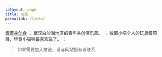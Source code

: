 ```yaml
---
lalayout: page
title: 友链
permalink: /links/
---
```

[青菱共创会](http://43.137.13.244) ： 武汉白沙洲地区的青年共创俱乐部。
[](http://museplan.cn) ： 放置小喵个人的玩具级项目，毕竟小猫咪最喜欢玩了。
[](http://kittenhorde.site) ： 

> 如果需要加入友链，请与网站拥有者联系
